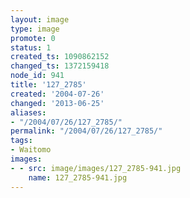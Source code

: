 ```yaml
---
layout: image
type: image
promote: 0
status: 1
created_ts: 1090862152
changed_ts: 1372159418
node_id: 941
title: '127_2785'
created: '2004-07-26'
changed: '2013-06-25'
aliases:
- "/2004/07/26/127_2785/"
permalink: "/2004/07/26/127_2785/"
tags:
- Waitomo
images:
- - src: image/images/127_2785-941.jpg
    name: 127_2785-941.jpg
---
```


